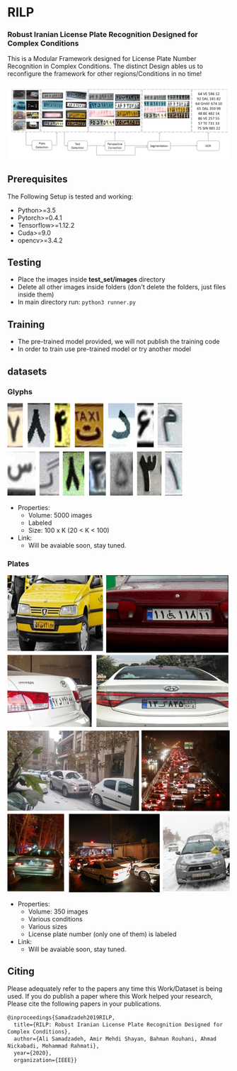 # RILP
### Robust Iranian License Plate Recognition Designed for Complex Conditions

This is a Modular Framework designed for License Plate Number Recognition in Complex Conditions.
The distinct Design ables us to reconfigure the framework for other regions/Conditions in no time!

![img](Demo.png)

## Prerequisites
The Following Setup is tested and working:
- Python>=3.5
- Pytorch>=0.4.1
- Tensorflow>=1.12.2
- Cuda>=9.0
- opencv>=3.4.2

## Testing
- Place the images inside **test_set/images** directory
- Delete all other images inside folders (don't delete the folders, just files inside them)
- In main directory run: ```python3 runner.py```

## Training
- The pre-trained model provided, we will not publish the training code
- In order to train use pre-trained model or try another model

## datasets
### Glyphs
![img1](glyph_ex.jpg)

- Properties:
	- Volume: 5000 images
	- Labeled
	- Size: 100 x K  (20 < K < 100)
- Link:
	- Will be avaiable soon, stay tuned.

### Plates
![img2](dataset_ex.jpg)

- Properties:
	- Volume: 350 images
	- Various conditions
	- Various sizes
	- License plate number (only one of them) is labeled
- Link:
	- Will be avaiable soon, stay tuned.

## Citing
Please adequately refer to the papers any time this Work/Dataset is being used. If you do publish a paper where this Work helped your research, Please cite the following papers in your publications.

	@inproceedings{Samadzadeh2019RILP,
	  title={RILP: Robust Iranian License Plate Recognition Designed for Complex Conditions},
	  author={Ali Samadzadeh, Amir Mehdi Shayan, Bahman Rouhani, Ahmad Nickabadi, Mohammad Rahmati},
	  year={2020},
	  organization={IEEE}}
